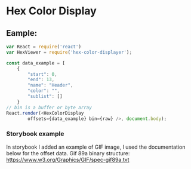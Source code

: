 # Hex Color Display

## Eample:
```js
var React = require('react')
var HexViewer = require('hex-color-displayer');

const data_example = [
	{
		"start": 0,
		"end": 13,
		"name": "Header",
		"color": "",
		"sublist": []
    }
// bin is a buffer or byte array
React.render(<HexColorDisplay 
        offsets={data_example} bin={raw} />, document.body);
```


### Storybook example
In storybook I added an example of GIF image, I used the documentation below for the offset data.
Gif 89a binary structure:
https://www.w3.org/Graphics/GIF/spec-gif89a.txt
